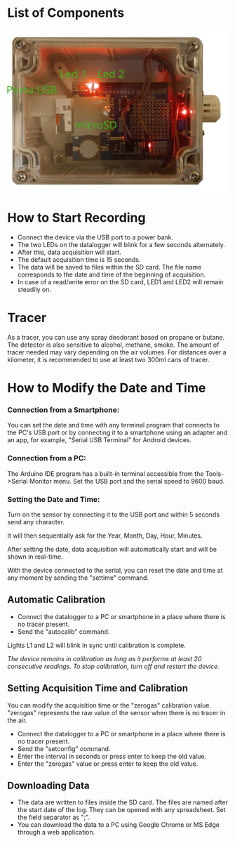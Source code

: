 # List of Components

![datalogger](datalogger.png)

# How to Start Recording

- Connect the device via the USB port to a power bank.
- The two LEDs on the datalogger will blink for a few seconds alternately.
- After this, data acquisition will start.
- The default acquisition time is 15 seconds.
- The data will be saved to files within the SD card. The file name corresponds to the date and time of the beginning of acquisition.
- In case of a read/write error on the SD card, LED1 and LED2 will remain steadily on.

# Tracer

As a tracer, you can use any spray deodorant based on propane or butane.
The detector is also sensitive to alcohol, methane, smoke.
The amount of tracer needed may vary depending on the air volumes.
For distances over a kilometer, it is recommended to use at least two 300ml cans of tracer.

# How to Modify the Date and Time

### Connection from a Smartphone:
You can set the date and time with any terminal program that connects to the PC's USB port or by connecting it to a smartphone using an adapter and an app, for example, "Serial USB Terminal" for Android devices.

### Connection from a PC:
The Arduino IDE program has a built-in terminal accessible from the Tools->Serial Monitor menu.
Set the USB port and the serial speed to 9600 baud.

### Setting the Date and Time:
Turn on the sensor by connecting it to the USB port and within 5 seconds send any character.

It will then sequentially ask for the Year, Month, Day, Hour, Minutes.

After setting the date, data acquisition will automatically start and will be shown in real-time.

With the device connected to the serial, you can reset the date and time at any moment by sending the "settime" command.

## Automatic Calibration
- Connect the datalogger to a PC or smartphone in a place where there is no tracer present.
- Send the "autocalib" command.

Lights L1 and L2 will blink in sync until calibration is complete.

*The device remains in calibration as long as it performs at least 20 consecutive readings. To stop calibration, turn off and restart the device.*

## Setting Acquisition Time and Calibration

You can modify the acquisition time or the "zerogas" calibration value.
"zerogas" represents the raw value of the sensor when there is no tracer in the air.

- Connect the datalogger to a PC or smartphone in a place where there is no tracer present.
- Send the "setconfig" command.
- Enter the interval in seconds or press enter to keep the old value.
- Enter the "zerogas" value or press enter to keep the old value.

## Downloading Data

- The data are written to files inside the SD card. The files are named after the start date of the log. They can be opened with any spreadsheet. Set the field separator as ";".
- You can download the data to a PC using Google Chrome or MS Edge through a web application.
